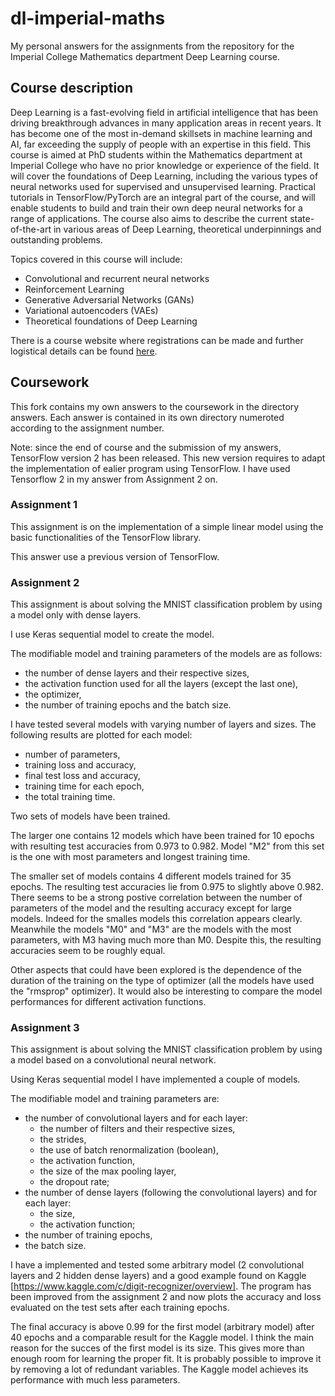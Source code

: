 # dl-imperial-maths

My personal answers for the assignments from the repository for the Imperial College Mathematics department Deep Learning course.

## Course description

Deep Learning is a fast-evolving field in artificial intelligence that has been driving breakthrough advances in many application areas in recent years. It has become one of the most in-demand skillsets in machine learning and AI, far exceeding the supply of people with an expertise in this field. This course is aimed at PhD students within the Mathematics department at Imperial College who have no prior knowledge or experience of the field. It will cover the foundations of Deep Learning, including the various types of neural networks used for supervised and unsupervised learning. Practical tutorials in TensorFlow/PyTorch are an integral part of the course, and will enable students to build and train their own deep neural networks for a range of applications. The course also aims to describe the current state-of-the-art in various areas of Deep Learning, theoretical underpinnings and outstanding problems.

Topics covered in this course will include: 

* Convolutional and recurrent neural networks
* Reinforcement Learning
* Generative Adversarial Networks (GANs)
* Variational autoencoders (VAEs)
* Theoretical foundations of Deep Learning

There is a course website where registrations can be made and further logistical details can be found [here](https://www.deeplearningmathematics.com).

## Coursework

This fork contains my own answers to the coursework in the directory answers. Each answer is contained in its own directory numeroted according to the assignment number.

Note: since the end of course and the submission of my answers, TensorFlow version 2 has been released. This new version requires to adapt the implementation of ealier program using TensorFlow. I have used Tensorflow 2 in my answer from Assignment 2 on.

### Assignment 1

This assignment is on the implementation of a simple linear model using the basic functionalities of the TensorFlow library.

This answer use a previous version of TensorFlow.

### Assignment 2

This assignment is about solving the MNIST classification problem by using a model only with dense layers.

I use Keras sequential model to create the model.

The modifiable model and training parameters of the models are as follows:
- the number of dense layers and their respective sizes,
- the activation function used for all the layers (except the last one),
- the optimizer,
- the number of training epochs and the batch size.

I have tested several models with varying number of layers and sizes. The following results are plotted for each model:
- number of parameters,
- training loss and accuracy,
- final test loss and accuracy,
- training time for each epoch,
- the total training time.

Two sets of models have been trained.

The larger one contains 12 models which have been trained for 10 epochs with resulting test accuracies from 0.973 to 0.982. Model "M2" from this set is the one with most parameters and longest training time.

The smaller set of models contains 4 different models trained for 35 epochs. The resulting test accuracies lie from 0.975 to slightly above 0.982. There seems to be a strong postive correlation between the number of parameters of the model and the resulting accuracy except for large models. Indeed for the smalles models this correlation appears clearly. Meanwhile the models "M0" and "M3" are the models with the most parameters, with M3 having much more than M0. Despite this, the resulting accuracies seem to be roughly equal.

Other aspects that could have been explored is the dependence of the duration of the training on the type of optimizer (all the models have used the "rmsprop" optimizer). It would also be interesting to compare the model performances for different activation functions.

### Assignment 3

This assignment is about solving the MNIST classification problem by using a model based on a convolutional neural network.

Using Keras sequential model I have implemented a couple of models.

The modifiable model and training parameters are:
- the number of convolutional layers and for each layer:
  - the number of filters and their respective sizes,
  - the strides,
  - the use of batch renormalization (boolean),
  - the activation function,
  - the size of the max pooling layer,
  - the dropout rate;
- the number of dense layers (following the convolutional layers) and for each layer:
  - the size,
  - the activation function;
- the number of training epochs,
- the batch size.

I have a implemented and tested some arbitrary model (2 convolutional layers and 2 hidden dense layers) and a good example found on Kaggle [https://www.kaggle.com/c/digit-recognizer/overview]. The program has been improved from the assignment 2 and now plots the accuracy and loss evaluated on the test sets after each training epochs.

The final accuracy is above 0.99 for the first model (arbitrary model) after 40 epochs and a comparable result for the Kaggle model. I think the main reason for the succes of the first model is its size. This gives more than enough room for learning the proper fit. It is probably possible to improve it by removing a lot of redundant variables. The Kaggle model achieves its performance with much less parameters.



















